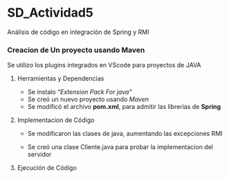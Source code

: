 # SD_Actividad5

Análisis de código en integración de Spring y RMI

### Creacion de Un proyecto usando Maven

Se utilizo los plugins integrados en VScode para proyectos de JAVA

1. Herramientas y Dependencias

   - Se instalo _"Extension Pack For java"_
   - Se creó un nuevo proyecto usando _Maven_
   - Se modificó el archivo **pom.xml**, para admitir las librerias de **Spring**

2. Implementacion de Código

   - Se modificaron las clases de java, aumentando las excepciones RMI

   - Se creó una clase Cliente.java para probar la implementacion del servidor

3. Ejecución de Código
